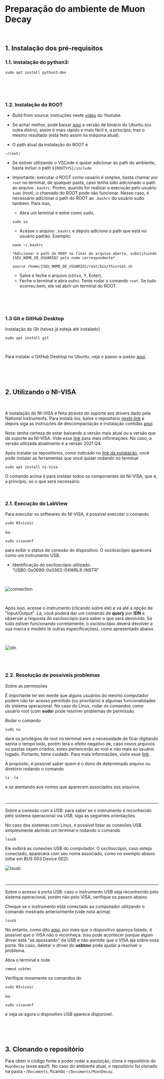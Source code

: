 # Preparação do ambiente de Muon Decay
<br/>





## 1. Instalação dos pré-requisitos




### 1.1. Instalação do python3: 

```
sudo apt install python3-dev
```

<br/>
<br/>
<br/>



### 1.2. Instalação do ROOT
 
* Build from source: instruções neste [vídeo](https://www.youtube.com/watch?v=QItrmchEQWE&t=184s) do Youtube.

* Se achar melhor, pode baixar [aqui](https://root.cern/install/) a versão de binário do Ubuntu (ou outra distro); assim é mais rápido e mais fácil e, a princípio, traz o mesmo resultado (está feito assim na máquina atual).

* O path atual da instalação do ROOT é
```
~/root/
```

* Se estiver utilizando o VSCode e quiser adicionar ao path do ambiente, basta incluir o path `${ROOTSYS}/include`.

* Importante: executar o ROOT como usuário é simples, basta chamar por `root` no terminal, de qualquer pasta, caso tenha sido adicionado o path ao arquivo `.bashrc`. Porém, quando for realizar a execução pelo usuário `sudo` (root), o chamado do ROOT pode não funcionar. Nesse caso, é necessário adicionar o path do ROOT ao `.bashrc` do usuário sudo também. Para isso, 

    * Abra um terminal e entre como sudo, 

    ```
    sudo su
    ```

   * Acesse o arquivo `.bashrc` e depois adicione o path que está no usuário padrão. Exemplo:

    ```
    nano ~/.bashrc

    *Adicionar o path do ROOT no final do arquivo aberto, substituindo {SEU_NOME_DE_USUARIO} pelo nome correspondente*

    source /home/{SEU_NOME_DE_USUARIO}/root/bin/thisroot.sh
    ``` 

   * Salve e feche o arquivo (ctrl+x, Y, Enter).
   * Feche o terminal e abra outro. Tente rodar o comando `root`. Se tudo ocorreu bem, ele vai abrir um terminal do ROOT.

<br/>
<br/>
<br/>



### 1.3 Git e GitHub Desktop

Instalação do Git (talvez já esteja até instalado)
```
sudo apt install git
```

<br/>

Para instalar o GitHub Desktop no Ubuntu, veja o passo-a-passo [aqui](https://gist.github.com/berkorbay/6feda478a00b0432d13f1fc0a50467f1).







<br/>
<br/>
<br/>







## 2. Utilizando o NI-VISA

<br/>

A instalação do NI-VISA é feita através do suporte aos drivers dado pela National Instruments. Para instalá-los, baixe o repositório [neste link](https://www.ni.com/pt-br/support/downloads/drivers/download.ni-linux-device-drivers.html#427909) e depois siga as instruções de descompactação e instalação contidas [aqui](https://www.ni.com/pt-br/support/documentation/supplemental/18/downloading-and-installing-ni-driver-software-on-linux-desktop.html).

Nota: tenha certeza de estar baixando a versão mais atual ou a versão que dá suporte ao NI-VISA. Vide esse [link](https://www.ni.com/pdf/manuals/378353e.html) para mais informações. No caso, a versão utilizada atualmente é a versão 2021 Q4.

Após instalar os repositórios, como indicado no [link da instalação](https://www.ni.com/pt-br/support/downloads/drivers/download.ni-linux-device-drivers.html#427909), você pode instalar as ferramentas que você quiser rodando no terminal

```
sudo apt install ni-visa
```

O comando acima é para instalar todos os componentes do NI-VISA, que é, a princípio, só o que será necessário.

<br/>



### 2.1. Execução do LabView

Para executar os softwares do NI-VISA, é possível executar o comando

```
sudo NIvisaic
```

ou 

```
sudo visaconf
```

para exibir o status de conexão do dispositivo. O osciloscópio aparecerá como um instrumento USB.

* Identificação do osciloscópio utilizado:
"USB0::0x0699::0x0363::04WRL8::INSTR"

</br>

![connection](https://user-images.githubusercontent.com/63481188/164304634-08b4dce2-81ee-4c6d-b6e8-db8ed2e59755.jpeg "Foto da janela do visaic.")


</br>

Após isso, acesse o instrumento (clicando sobre ele) e vá até a opção de 
"Input/Output". Lá, você poderá dar um comando de __query__ por __IDN__ e observar a resposta do osciloscópio para saber o que será devolvido. Se tudo estiver funcionando corretamente, o osciloscópio deverá devolver a sua marca e modelo (e outras especificações), como apresentado abaixo.

</br>

![idn](https://user-images.githubusercontent.com/63481188/164304705-c5883241-9968-413c-aa93-81182879f5f7.jpeg "Resultados de uma query por IDN.")


</br>
</br>



### 2.2. Resolução de possíveis problemas


Sobre as permissões

É importante ter em mente que alguns usuários do mesmo computador podem não ter acesso permitido (ou prioritário) à algumas funcionalidades do sistema operacional. No caso do Linux, rodar os comandos como usuário root (com __sudo__) pode resolver problemas de permissão. 

Rodar o comando 
```
sudo su
```
dará os privilégios de root no terminal sem a necessidade de ficar digitando senha o tempo todo, porém terá o efeito negativo de, caso novos arquivos ou pastas sejam criados, estes pertencerão ao root e não mais ao usuário logado. Portanto, tome cuidado. Para mais informações, visite esse [link](https://www.cyberciti.biz/faq/linux-list-all-members-of-a-group/).

A propósito, é possível saber quem é o dono de determinado arquivo ou diretório rodando o comando 
```
ls -la
```
e se atentando aos nomes que aparecem associados aos arquivos.

</br>



---
Sobre a conexão com a USB: para saber se o instrumento é reconhecido pelo sistema operacional via USB, siga as seguintes orientações.

No caso dos sistemas com Linux, é possível listar as conexões USB simplesmente abrindo um terminal e rodando o comando 
```
lsusb
``` 
Ele exibirá as conexões USB do computador. O osciloscópio, caso esteja conectado, aparecerá com seu nome associado, como no exemplo abaixo (olhe em BUS 003 Device 002):

![lsusb](https://user-images.githubusercontent.com/63481188/164304752-91e04fca-8ff7-435a-96c8-f4ae64e84fd0.png "Listagem com o comando lsusb.")

</br>


--- 
Sobre o acesso à porta USB: caso o instrumento USB seja reconhecido pelo sistema operacional, porém não pelo VISA, verifique os passos abaixo.



Cheque se o instrumento está conectado ao computador utilizando o comando mostrado anteriormente (vide nota acima):

```
lsusb
```


No entanto, como dito [aqui](https://knowledge.ni.com/KnowledgeArticleDetails?id=kA00Z0000019KnFSAU&l=pt-BR), por mais que o dispositivo apareça listado, é possível que o VISA não o reconheça. Isso pode acontecer porque algum driver está "se apossando" da USB e não permite que o VISA aja sobre essa porta. No caso, deletar o driver do __usbtmc__ pode ajudar a resolver o problema. 

Abra o terminal e rode

```
rmmod usbtmc
```

Verifique novamente os comandos do 

```
sudo NIvisaic
```

ou 

```
sudo visaconf
```

e veja se agora o dispositivo USB aparece disponível.








<br/>
<br/>
<br/>





## 3. Clonando o repositório

Para obter o código fonte e poder rodar a aquisição, clone o repositório do `MuonDecay` (esse aqui!). No caso do ambiente atual, o repositório foi clonado na pasta `~/Documents`, ficando `~/Documents/MuonDecay`.
